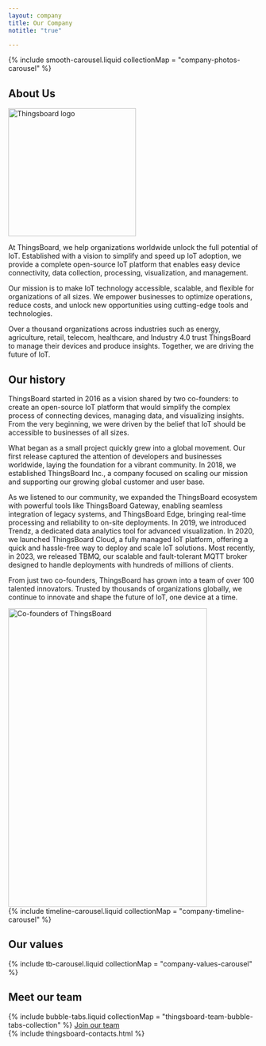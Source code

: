 ```yaml
---
layout: company
title: Our Company
notitle: "true"

---
```


<div class="company-content">
    <div class="company-hero-carousel">
        {% include smooth-carousel.liquid collectionMap = "company-photos-carousel" %}
    </div>
    <div class="company-aboutus">
        <div class="company-aboutus-container">
            <h2 class="company-content-title">About Us</h2>
            <div class="company-wrapper">
                <div class="company-flex-content-default">
                    <div class="company-aboutus-image-block">
                        <img class="company-aboutus-image" src="https://img.thingsboard.io/thingsboard_blue.svg" alt="Thingsboard logo" width="257" height="257">
                    </div>
                    <div class="company-text-content-default">
                        <p class="company-text">At ThingsBoard, we help organizations worldwide unlock the full potential of IoT. Established with a vision to simplify and speed up IoT adoption, we provide a complete open-source IoT platform that enables easy device connectivity, data collection, processing, visualization, and management.</p>
                        <p class="company-text">Our mission is to make IoT technology accessible, scalable, and flexible for organizations of all sizes. We empower businesses to optimize operations, reduce costs, and unlock new opportunities using cutting-edge tools and technologies.</p>
                        <p class="company-text">Over a thousand organizations across industries such as energy, agriculture, retail, telecom, healthcare, and Industry 4.0 trust ThingsBoard to manage their devices and produce insights. Together, we are driving the future of IoT.</p>
                    </div>
                </div>
            </div>
        </div>
        <h2 class="company-content-title">Our history</h2>
        <div class="company-history-container">
            <div class="company-wrapper">
                <div class="company-flex-content-default">
                    <div class="company-text-content-default">
                        <p class="company-text">ThingsBoard started in 2016 as a vision shared by two co-founders: to create an open-source IoT platform that would simplify the complex process of connecting devices, managing data, and visualizing insights. From the very beginning, we were driven by the belief that IoT should be accessible to businesses of all sizes.</p>
                        <p class="company-text">What began as a small project quickly grew into a global movement. Our first release captured the attention of developers and businesses worldwide, laying the foundation for a vibrant community. In 2018, we established ThingsBoard Inc., a company focused on scaling our mission and supporting our growing global customer and user base.</p>
                        <p class="company-text">As we listened to our community, we expanded the ThingsBoard ecosystem with powerful tools like ThingsBoard Gateway, enabling seamless integration of legacy systems, and ThingsBoard Edge, bringing real-time processing and reliability to on-site deployments. In 2019, we introduced Trendz, a dedicated data analytics tool for advanced visualization. In 2020, we launched ThingsBoard Cloud, a fully managed IoT platform, offering a quick and hassle-free way to deploy and scale IoT solutions. Most recently, in 2023, we released TBMQ, our scalable and fault-tolerant MQTT broker designed to handle deployments with hundreds of millions of clients.</p>
                        <p class="company-text">From just two co-founders, ThingsBoard has grown into a team of over 100 talented innovators. Trusted by thousands of organizations globally, we continue to innovate and shape the future of IoT, one device at a time.</p> 
                    </div>
                    <img class="company-aboutus-image" src="https://img.thingsboard.io/company-images/history-image.webp" alt="Co-founders of ThingsBoard" width="400" height="600">
                </div>
            </div>
        </div>
    </div>
    <div class="company-timeline">
        <div class="company-wrapper">
            {% include timeline-carousel.liquid collectionMap = "company-timeline-carousel" %}
        </div>
    </div>
    <div class="company-values">
        <h2 class="company-content-title">Our values</h2>
        <div class="company-values-wrapper">
            {% include tb-carousel.liquid collectionMap = "company-values-carousel" %}
        </div>
    </div>
    <div class="company-team">
        <div class="company-team-wrapper">
            <h2 class="company-content-title">Meet our team</h2>
            {% include bubble-tabs.liquid collectionMap = "thingsboard-team-bubble-tabs-collection" %}
            <a class="join-link" href="/careers/">
                <span>Join our team</span>
                <i class="fas fa-arrow-right"></i>
            </a>
        </div>
    </div>
    {% include thingsboard-contacts.html %}
</div>

<script type="text/javascript">

    function getThresholdValue (property) {
        return Number(getComputedStyle(companyContent).getPropertyValue(property));
    }

    const animatedBlocks = [
        {
            classToSearch: ".company-hero-carousel",
            classToAdd: "company-hero-carousel-animation",
            threshold: getThresholdValue ('--company-hero-carousel-animation'),
            carousel: true
        },
        {
            classToSearch: ".company-aboutus-container",
            classToAdd: "company-aboutus-content-animation",
            threshold: getThresholdValue ('--company-aboutus-content-animation')
        },
        {
            classToSearch: ".company-history-container",
            classToAdd: "company-history-content-animation",
            threshold: getThresholdValue ('--company-history-content-animation')
        },
        {
            classToSearch: ".company-timeline",
            classToAdd: "company-timeline-content-animation",
            threshold: getThresholdValue ('--company-timeline-content-animation'),
            carousel: true
        },
        {
            classToSearch: ".company-values",
            classToAdd: "company-values-content-animation",
            threshold: getThresholdValue ('--company-values-content-animation'),
            carousel: true
        }
    ];

    function searchForAnimation(block) {
        const searchedBlock = document.querySelector(block.classToSearch);

        function showCarouselIfLoaded () {
            const mutationObserver = new MutationObserver((mutationsList, observer) => {
                for (let mutation of mutationsList) {
                    if (mutation.type === 'childList') {
                        const carouselStatus = searchedBlock.querySelector('.owl-loaded');
                        if (carouselStatus) {
                            searchedBlock.classList.add(block.classToAdd);
                            observer.disconnect();
                        }
                    }
                }
            });

            mutationObserver.observe(searchedBlock, {
                childList: true,
                subtree: true
            });

            const carouselStatus = searchedBlock.querySelector('.owl-loaded');

            if (carouselStatus) {
                searchedBlock.classList.add(block.classToAdd);
                mutationObserver.disconnect();
            }
        }

        function showBlockByThreshold () {
            const searchedBlockObserver = new IntersectionObserver(entries => {
                entries.forEach(entry => {
                    if (entry.isIntersecting) {
                        if (block.carousel) {
                            showCarouselIfLoaded();
                        } else {
                            entry.target.classList.add(block.classToAdd);
                        }
                        searchedBlockObserver.unobserve(entry.target);
                    }
                });
            }, {
                threshold: block.threshold
            });

            searchedBlockObserver.observe(searchedBlock);
        }

        showBlockByThreshold();

    }

    window.onload = function() {
        animatedBlocks.forEach(block => {
            searchForAnimation(block);
        });
    };



</script>
